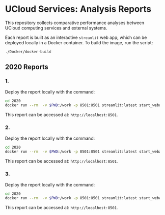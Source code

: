 # UCloud Services: Analysis Reports

This repository collects comparative performance analyses between UCloud computing services and external systems. 

Each report is built as an interactive `streamlit` web app, which can be deployed locally in a Docker container.
To build the image, run the script:
```bash
./Docker/docker-build
```

## 2020 Reports

### 1.

Deploy the report locally with the command:
```bash
cd 2020
docker run --rm  -v $PWD:/work -p 8501:8501 streamlit:latest start_webapp -F /work/1/ -f /work/1/main.py
```
This report can be accessed at: `http://localhost:8501`.

### 2.

Deploy the report locally with the command:
```bash
cd 2020
docker run --rm  -v $PWD:/work -p 8501:8501 streamlit:latest start_webapp -F /work/2/ -f /work/2/main.py
```
This report can be accessed at: `http://localhost:8501`.

### 3.

Deploy the report locally with the command:
```bash
cd 2020
docker run --rm  -v $PWD:/work -p 8501:8501 streamlit:latest start_webapp -F /work/3/ -f /work/3/main.py
```
This report can be accessed at: `http://localhost:8501`.
